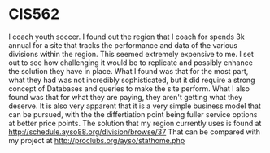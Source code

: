 # CIS562

I coach youth soccer. I found out the region that I coach for spends 3k annual for a site that tracks the performance and data of the various divisions within the region. This seemed extremely expensive to me. I set out to see how challenging it would be to replicate and possibly enhance the solution they have in place. What I found was that for the most part, what they had was not incredibly sophisticated, but it did require a strong concept of Databases and queries to make the site perform. What I also found was that for what they are paying, they aren't getting what they deserve. It is also very apparent that it is a very simple business model that can be pursued, with the the differtiation point being fuller service options at better price points.  The solution that my region currently uses is found at http://schedule.ayso88.org/division/browse/37  That can be compared with my project at http://proclubs.org/ayso/stathome.php
